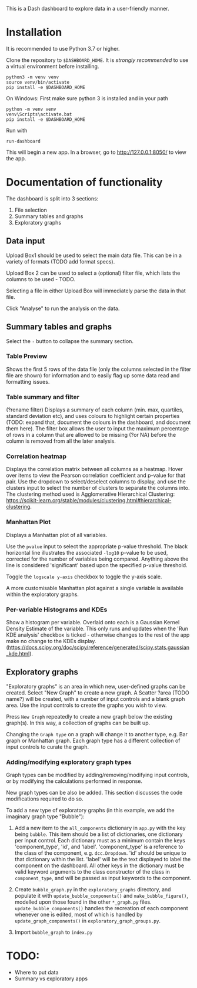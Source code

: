 This is a Dash dashboard to explore data in a user-friendly manner.

# Installation

It is recommended to use Python 3.7 or higher.

Clone the repository to `$DASHBOARD_HOME`. 
It is _strongly recommended_ to use a virtual environment before installing.
```
python3 -m venv venv
source venv/bin/activate
pip install -e $DASHBOARD_HOME
```
On Windows: First make sure python 3 is installed and in your path
```
python -m venv venv
venv\Scripts\activate.bat
pip install -e $DASHBOARD_HOME
```
Run with
```
run-dashboard
```
This will begin a new app. In a browser, go to http://127.0.0.1:8050/ 
to view the app.

# Documentation of functionality
The dashboard is split into 3 sections:
1. File selection
2. Summary tables and graphs
3. Exploratory graphs

## Data input
Upload Box1 should be used to select the main data file. This can be in a variety of 
formats (TODO add format specs).

Upload Box 2 can be used to select a (optional) filter file, which lists the columns to 
be used - TODO.

Selecting a file in either Upload Box will immediately parse the data in that file.

Click "Analyse" to run the analysis on the data.

## Summary tables and graphs
Select the `-` button to collapse the summary section.

### Table Preview
Shows the first 5 rows of the data file (only the columns selected in the filter file
are shown) for information and to easily flag up some data read and formatting issues.

### Table summary and filter
(?rename filter) Displays a summary of each 
column (min. max, quartiles, standard deviation etc), and uses colours to
highlight certain properties (TODO: expand that, document the colours in
the dashboard, and document them here). The filter box allows the user
to input the maximum percentage of rows in a column that are allowed to 
be missing (?or NA) before the column is removed from all the later 
analysis.

### Correlation heatmap
Displays the correlation matrix between all columns as a heatmap. Hover over 
items to view the Pearson correlation coefficient and p-value for that pair.
Use the dropdown to select/deselect columns to display, and use the
clusters input to select the number of clusters to separate the columns 
into. The clustering method used is Agglomerative Hierarchical Clustering:
https://scikit-learn.org/stable/modules/clustering.html#hierarchical-clustering.
 
### Manhattan Plot
Displays a Manhattan plot of all variables.

Use the `pvalue` input to select the appropriate p-value threshold. The black 
horizontal line illustrates the associated `-log10` p-value to be used, 
corrected for the number of variables being compared. Anything above the line 
is considered 'significant' based upon the specified p-value threshold.

Toggle the `logscale y-axis` checkbox to toggle the y-axis scale.

A more customisable Manhattan plot against a single variable is available 
within the exploratory graphs. 

### Per-variable Histograms and KDEs
Show a histogram per variable. Overlaid onto each is a Gaussian Kernel 
Density Estimate of the variable. This only runs and updates when the 
'Run KDE analysis' checkbox is ticked - otherwise changes to the rest 
of the app make no change to the KDEs display.
(https://docs.scipy.org/doc/scipy/reference/generated/scipy.stats.gaussian_kde.html).

## Exploratory graphs
"Exploratory graphs" is an area in which new, user-defined graphs can be 
created. Select "New Graph" to create a new graph. A Scatter ?area (TODO name?)
will be created, with a number of input controls and a blank graph area.
Use the input controls to create the graphs you wish to view.

Press `New Graph` repeatedly to create a new graph below the existing graph(s).
In this way, a collection of graphs can be built up.

Changing the `Graph type` on a graph will change it to another type, e.g.
Bar graph or Manhattan graph. Each graph type has a different collection
of input controls to curate the graph.

### Adding/modifying exploratory graph types
Graph types can be modified by adding/removing/modifying input controls,
or by modifying the calculations performed in response.

New graph types can be also be added. This section discusses the code modifications 
required to do so.

To add a new type of exploratory graphs (in this example, we add the imaginary graph 
type "Bubble"):

1. Add a new item to the `all_components` dictionary in `app.py` with the key being 
`bubble`. This item should be a list of dictionaries, one dictionary per input control. 
Each dictionary must as a minimum contain the keys 'component_type', 'id', and 'label'. 
'component_type' is a reference to the class of the component, e.g. `dcc.Dropdown`. 
'id' should be unique to that dictionary within the list. 'label' will be the 
text displayed to label the component on the dashboard. All other keys in the 
dictionary must be valid keyword arguments to the class constructor of the class in 
`component_type`, and will be passed as input keywords to the component.

2. Create `bubble_graph.py` in the `exploratory_graphs` directory, and populate it with 
`update_bubble_components()` and `make_bubble_figure()`, modelled upon those found in 
the other `*_graph.py` files. `update_bubble_components()` handles the recreation of 
each component whenever one is edited, most of which is handled by 
`update_graph_components()` in `exploratory_graph_groups.py`.

3. Import `bubble_graph` to `index.py`


# TODO:
- Where to put data
- Summary vs exploratory apps